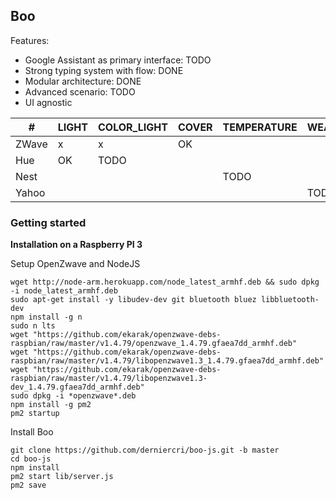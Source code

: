 ## Boo

Features:

  - Google Assistant as primary interface: TODO
  - Strong typing system with flow: DONE
  - Modular architecture: DONE
  - Advanced scenario: TODO
  - UI agnostic

| #         | LIGHT   | COLOR_LIGHT | COVER     | TEMPERATURE | WEATHER  |
| --------- | ------- | ----------- | --------- | ----------- | -------- |
| ZWave     | x       | x           | OK        |             |          |
| Hue       | OK      | TODO        |           |             |          |
| Nest      |         |             |           | TODO        |          |
| Yahoo     |         |             |           |             | TODO     |


### Getting started

__Installation on a Raspberry PI 3__

Setup OpenZwave and NodeJS
```
wget http://node-arm.herokuapp.com/node_latest_armhf.deb && sudo dpkg -i node_latest_armhf.deb
sudo apt-get install -y libudev-dev git bluetooth bluez libbluetooth-dev
npm install -g n
sudo n lts
wget "https://github.com/ekarak/openzwave-debs-raspbian/raw/master/v1.4.79/openzwave_1.4.79.gfaea7dd_armhf.deb"
wget "https://github.com/ekarak/openzwave-debs-raspbian/raw/master/v1.4.79/libopenzwave1.3_1.4.79.gfaea7dd_armhf.deb"
wget "https://github.com/ekarak/openzwave-debs-raspbian/raw/master/v1.4.79/libopenzwave1.3-dev_1.4.79.gfaea7dd_armhf.deb"
sudo dpkg -i *openzwave*.deb
npm install -g pm2
pm2 startup
```

Install Boo
```
git clone https://github.com/derniercri/boo-js.git -b master
cd boo-js
npm install
pm2 start lib/server.js
pm2 save
```

